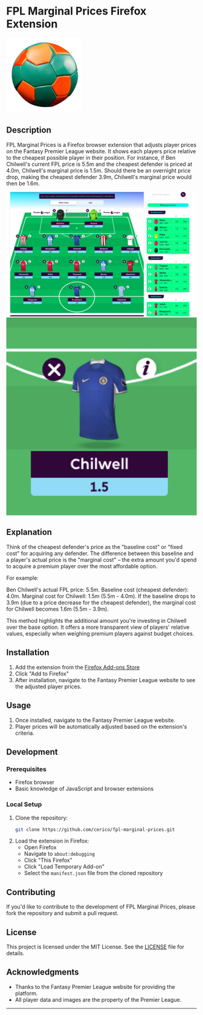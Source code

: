 # FPL Marginal Prices Firefox Extension

![Extension Icon](icons/fpl-200.png)

## Description

FPL Marginal Prices is a Firefox browser extension that adjusts player prices on the Fantasy Premier League website. It shows each players price relative to the cheapest possible player in their position. For instance, if Ben Chilwell's current FPL price is 5.5m and the cheapest defender is priced at 4.0m, Chilwell's marginal price is 1.5m. Should there be an overnight price drop, making the cheapest defender 3.9m, Chilwell's marginal price would then be 1.6m.

<img src="images/fpl1.png" style="width: 600px" alt="fpl screenshot 2" width="600"/>

<img src="images/fpl3.png" style="width: 600px" alt="fpl screenshot 2" width="600"/>

## Explanation

Think of the cheapest defender's price as the "baseline cost" or "fixed cost" for acquiring any defender. The difference between this baseline and a player's actual price is the "marginal cost" – the extra amount you'd spend to acquire a premium player over the most affordable option.

For example:

Ben Chilwell's actual FPL price: 5.5m.
Baseline cost (cheapest defender): 4.0m.
Marginal cost for Chilwell: 1.5m (5.5m - 4.0m).
If the baseline drops to 3.9m (due to a price decrease for the cheapest defender), the marginal cost for Chilwell becomes 1.6m (5.5m - 3.9m).

This method highlights the additional amount you're investing in Chilwell over the base option. It offers a more transparent view of players' relative values, especially when weighing premium players against budget choices.

## Installation

1. Add the extension from the [Firefox Add-ons Store](https://addons.mozilla.org/en-US/firefox/addon/fpl-marginal-prices/)
2. Click "Add to Firefox"
3. After installation, navigate to the Fantasy Premier League website to see the adjusted player prices.

## Usage

1. Once installed, navigate to the Fantasy Premier League website.
2. Player prices will be automatically adjusted based on the extension's criteria.

## Development

### Prerequisites

- Firefox browser
- Basic knowledge of JavaScript and browser extensions

### Local Setup

1. Clone the repository:
   ```bash
   git clone https://github.com/cerico/fpl-marginal-prices.git
   ```
2. Load the extension in Firefox:
   - Open Firefox
   - Navigate to `about:debugging`
   - Click "This Firefox"
   - Click "Load Temporary Add-on"
   - Select the `manifest.json` file from the cloned repository

## Contributing

If you'd like to contribute to the development of FPL Marginal Prices, please fork the repository and submit a pull request.

## License

This project is licensed under the MIT License. See the [LICENSE](LICENSE) file for details.

## Acknowledgments

- Thanks to the Fantasy Premier League website for providing the platform.
- All player data and images are the property of the Premier League.

---
